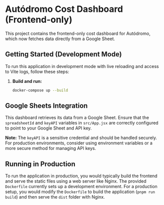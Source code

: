 # Autódromo Cost Dashboard (Frontend-only)

This project contains the frontend-only cost dashboard for Autódromo, which now fetches data directly from a Google Sheet.

## Getting Started (Development Mode)

To run this application in development mode with live reloading and access to Vite logs, follow these steps:

1.  **Build and run:**

    ```bash
    docker-compose up --build
    ```

## Google Sheets Integration

This dashboard retrieves its data from a Google Sheet. Ensure that the `spreadsheetId` and `keyAPI` variables in `src/App.jsx` are correctly configured to point to your Google Sheet and API key.

**Note:** The `keyAPI` is a sensitive credential and should be handled securely. For production environments, consider using environment variables or a more secure method for managing API keys.

## Running in Production

To run the application in production, you would typically build the frontend and serve the static files using a web server like Nginx. The provided `Dockerfile` currently sets up a development environment. For a production setup, you would modify the `Dockerfile` to build the application (`pnpm run build`) and then serve the `dist` folder with Nginx.